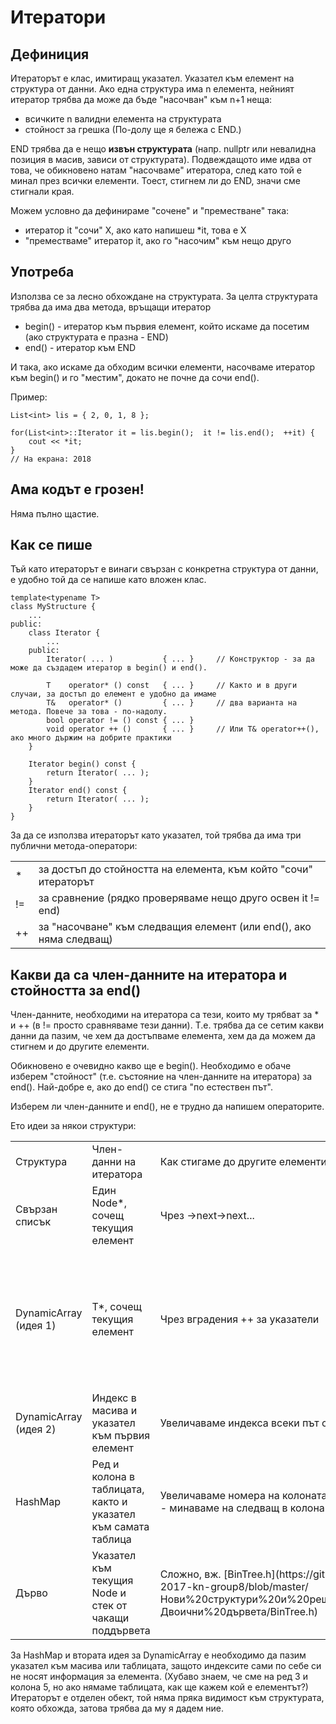 # Итератори

## Дефиниция

Итераторът е клас, имитиращ указател. Указател към елемент на структура от данни.
Ако една структура има n елемента, нейният итератор трябва да може да бъде "насочван" към n+1 неща:

- всичките n валидни елемента на структурата
- стойност за грешка (По-долу ще я бележа с END.)

END трябва да е нещо **извън структурата** (напр. nullptr или невалидна позиция в масив, зависи от структурата).
Подвеждащото име идва от това, че обикновено натам "насочваме" итератора, след като той е минал през всички елементи.
Тоест, стигнем ли до END, значи сме стигнали края.

Можем условно да дефинираме "сочене" и "преместване" така:

- итератор it "сочи" X, ако като напишеш *it, това е Х
- "преместваме" итератор it, ако го "насочим" към нещо друго

## Употреба

Използва се за лесно обхождане на структурата. За целта структурата трябва да има два метода, връщащи итератор

- begin() - итератор към първия елемент, който искаме да посетим (ако структурата е празна - END)
- end() - итератор към END

И така, ако искаме да обходим всички елементи, насочваме итератор към begin() и го "местим", докато не почне да сочи end().

Пример:

    List<int> lis = { 2, 0, 1, 8 };

    for(List<int>::Iterator it = lis.begin();  it != lis.end();  ++it) {
        cout << *it;
    }
    // На екрана: 2018

## Ама кодът е грозен!

Няма пълно щастие.

## Как се пише

Тъй като итераторът е винаги свързан с конкретна структура от данни, е удобно той да се напише като вложен клас.

    template<typename T>
    class MyStructure {
        ...
    public:
        class Iterator {
            ...
        public:
            Iterator( ... )           { ... }     // Конструктор - за да може да създадем итератор в begin() и end().

            T    operator* () const   { ... }     // Както и в други случаи, за достъп до елемент е удобно да имаме
            T&   operator* ()         { ... }     // два варианта на метода. Повече за това - по-надолу.
            bool operator != () const { ... }
            void operator ++ ()       { ... }     // Или T& operator++(), ако много държим на добрите практики
        }

        Iterator begin() const {
            return Iterator( ... );
        }
        Iterator end() const {
            return Iterator( ... );
        }
    }

За да се използва итераторът като указател, той трябва да има три публични метода-оператори:

<table>
  <tr>
    <td>*</td>
    <td>за достъп до стойността на елемента, към който "сочи" итераторът</td>
  </tr>

  <tr>
    <td>!=</td>
    <td>за сравнение (рядко проверяваме нещо друго освен it != end)</td>
  </tr>

  <tr>
    <td>++</td>
    <td>за "насочване" към следващия елемент (или end(), ако няма следващ)</td>
  </tr>
</table>

## Какви да са член-данните на итератора и стойността за end()

Член-данните, необходими на итератора са тези, които му трябват за * и ++ (в != просто сравняваме тези данни).
Т.е. трябва да се сетим какви данни да пазим, че хем да достъпваме елемента, хем да да можем да стигнем и до другите елементи.

Обикновено е очевидно какво ще е begin().
Необходимо е обаче изберем "стойност" (т.е. състояние на член-данните на итератора) за end().
Най-добре е, ако до end() се стига "по естествен път".

Изберем ли член-данните и end(), не е трудно да напишем операторите.

Ето идеи за някои структури:

<table>
  <tr>
    <td>Структура</td>
    <td>Член-данни на итератора</td>
    <td>Как стигаме до другите елементи?</td>
    <td>it сочи END, когато...</td>
  </tr>

  <tr>
    <td>Свързан списък</td>
    <td>Един Node*, сочещ текущия елемент</td>
    <td>Чрез ->next->next...</td>
    <td>Указателят стигне nullptr</td>
  </tr>

  <tr>
    <td>DynamicArray (идея 1)</td>
    <td>Т*, сочещ текущия елемент</td>
    <td>Чрез вградения ++ за указатели</td>
    <td>
      Указателят стигне arr+size<br>
      (arr - указател към началния елемент на масива,
      size - броят на елементите)
    </td>
  </tr>

  <tr>
    <td>DynamicArray (идея 2)</td>
    <td>Индекс в масива и указател към първия елемент</td>
    <td>Увеличаваме индекса всеки път с 1</td>
    <td>Индекса стане size</td>
  </tr>

  <tr>
    <td>HashMap</td>
    <td>Ред и колона в таблицата, както и указател към самата таблица</td>
    <td>Увеличаваме номера на колоната с 1, ако редът свърши - минаваме на следващ в колона 0</td>
    <td>Стигнем ред table.size()</td>
  </tr>

  <tr>
    <td>Дърво</td>
    <td>Указател към текущия Node и стек от чакащи поддървета</td>
    <td>Сложно, вж. [BinTree.h](https://github.com/fmi-lab/sdp-2017-kn-group8/blob/master/Нови%20структури%20и%20решения%20на%20задачи/Двоични%20дървета/BinTree.h)</td>
    <td>Указателят стане nullptr и стекът е празен</td>
  </tr>
</table>

За HashMap и втората идея за DynamicArray е необходимо да пазим указател към масива или таблицата,
защото индексите сами по себе си не носят информация за елемента.
(Хубаво знаем, че сме на ред 3 и колона 5, но ако нямаме таблицата, как ще кажем кой е елементът?)
Итераторът е отделен обект, той няма пряка видимост към структурата, която обхожда, затова трябва да му я дадем ние.
